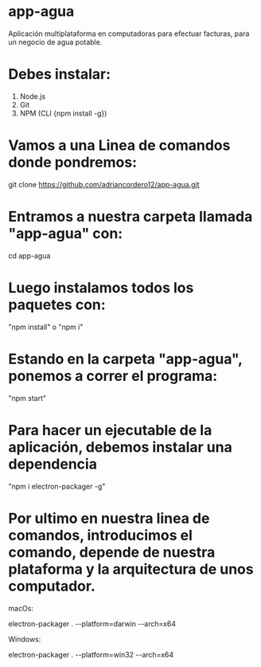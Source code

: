 # app-agua

Aplicación multiplataforma en computadoras para efectuar facturas, para un negocio de agua potable.

# Debes instalar:

1. Node.js
2. Git
3. NPM (CLI {npm install -g})

# Vamos a una Linea de comandos donde pondremos:

git clone https://github.com/adriancordero12/app-agua.git

# Entramos a nuestra carpeta llamada "app-agua" con: 
 
cd app-agua

# Luego instalamos todos los paquetes con:

"npm install" o "npm i"

# Estando en la carpeta "app-agua", ponemos a correr el programa:

"npm start"

# Para hacer un ejecutable de la aplicación, debemos instalar una dependencia

"npm i electron-packager -g"

# Por ultimo en nuestra linea de comandos, introducimos el comando, depende de nuestra plataforma y la arquitectura de unos computador. 

macOs:

electron-packager . --platform=darwin --arch=x64

Windows:

electron-packager . --platform=win32 --arch=x64